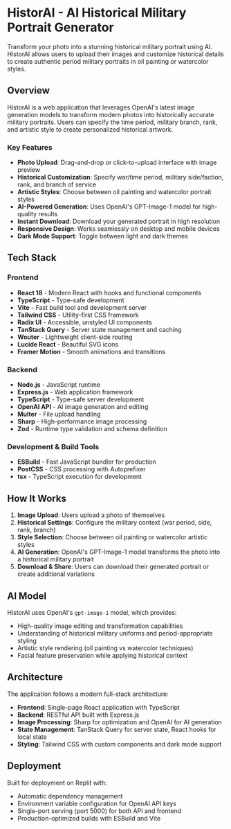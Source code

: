 
# HistorAI - AI Historical Military Portrait Generator

Transform your photo into a stunning historical military portrait using AI. HistorAI allows users to upload their images and customize historical details to create authentic period military portraits in oil painting or watercolor styles.

## Overview

HistorAI is a web application that leverages OpenAI's latest image generation models to transform modern photos into historically accurate military portraits. Users can specify the time period, military branch, rank, and artistic style to create personalized historical artwork.

### Key Features

- **Photo Upload**: Drag-and-drop or click-to-upload interface with image preview
- **Historical Customization**: Specify war/time period, military side/faction, rank, and branch of service
- **Artistic Styles**: Choose between oil painting and watercolor portrait styles
- **AI-Powered Generation**: Uses OpenAI's GPT-Image-1 model for high-quality results
- **Instant Download**: Download your generated portrait in high resolution
- **Responsive Design**: Works seamlessly on desktop and mobile devices
- **Dark Mode Support**: Toggle between light and dark themes

## Tech Stack

### Frontend
- **React 18** - Modern React with hooks and functional components
- **TypeScript** - Type-safe development
- **Vite** - Fast build tool and development server
- **Tailwind CSS** - Utility-first CSS framework
- **Radix UI** - Accessible, unstyled UI components
- **TanStack Query** - Server state management and caching
- **Wouter** - Lightweight client-side routing
- **Lucide React** - Beautiful SVG icons
- **Framer Motion** - Smooth animations and transitions

### Backend
- **Node.js** - JavaScript runtime
- **Express.js** - Web application framework
- **TypeScript** - Type-safe server development
- **OpenAI API** - AI image generation and editing
- **Multer** - File upload handling
- **Sharp** - High-performance image processing
- **Zod** - Runtime type validation and schema definition

### Development & Build Tools
- **ESBuild** - Fast JavaScript bundler for production
- **PostCSS** - CSS processing with Autoprefixer
- **tsx** - TypeScript execution for development

## How It Works

1. **Image Upload**: Users upload a photo of themselves
2. **Historical Settings**: Configure the military context (war period, side, rank, branch)
3. **Style Selection**: Choose between oil painting or watercolor artistic styles
4. **AI Generation**: OpenAI's GPT-Image-1 model transforms the photo into a historical military portrait
5. **Download & Share**: Users can download their generated portrait or create additional variations

## AI Model

HistorAI uses OpenAI's `gpt-image-1` model, which provides:
- High-quality image editing and transformation capabilities
- Understanding of historical military uniforms and period-appropriate styling
- Artistic style rendering (oil painting vs watercolor techniques)
- Facial feature preservation while applying historical context

## Architecture

The application follows a modern full-stack architecture:

- **Frontend**: Single-page React application with TypeScript
- **Backend**: RESTful API built with Express.js
- **Image Processing**: Sharp for optimization and OpenAI for AI generation
- **State Management**: TanStack Query for server state, React hooks for local state
- **Styling**: Tailwind CSS with custom components and dark mode support

## Deployment

Built for deployment on Replit with:
- Automatic dependency management
- Environment variable configuration for OpenAI API keys
- Single-port serving (port 5000) for both API and frontend
- Production-optimized builds with ESBuild and Vite
